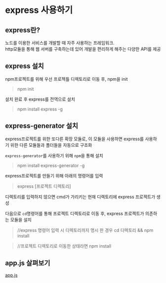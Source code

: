 # express 사용하기

## express란?

노드를 이용한 서비스를 개발할 때 자주 사용하는 프레임워크.  
http모듈을 통해 웹 서버를 구축하는데 있어 개발을 편리하게 해주는 다양한 API를 제공

## express 설치

npm프로젝트를 위해 우선 프로젝틀 디렉토리로 이동 후, npm을 init

> npm init

설치 완료 후 express를 전역으로 설치

> npm install express -g

## express-generator 설치

express프로젝트를 위한 또다른 확장 모듈로, 이 모듈을 사용하면 express를 사용하기 위한 다른 모듈들과 폴더들을 자동으로 구조화

`express-generator`를 사용하기 위해 `npm`을 통해 설치

> npm install express-generator -g

express프로젝트를 만들기 위해 아래의 명령어를 입력

> express [프로젝트 디렉토리]

디렉토리를 입력하지 않으면 cmd가 가리키는 현재 디렉토리에 express 프로젝트가 생성

다음으로 `cd`명령어를 통해 프로젝트 디렉토리로 이동 후, express 프로젝트가 의존하는 모듈을 설치

> //express 명령어 입력 시 디렉토리까지 명시 한 경우
> cd 디렉토리 && npm install

> //프로젝트 디렉토리로 이동한 상태라면
> npm install

## app.js 살펴보기

[app.js](https://github.com/IOUIOU50/Node.js/blob/master/8_Express/app.js)

